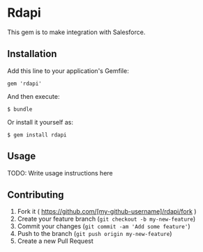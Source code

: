 # Rdapi

This gem is to make integration with Salesforce.

## Installation

Add this line to your application's Gemfile:

    gem 'rdapi'

And then execute:

    $ bundle

Or install it yourself as:

    $ gem install rdapi

## Usage

TODO: Write usage instructions here

## Contributing

1. Fork it ( https://github.com/[my-github-username]/rdapi/fork )
2. Create your feature branch (`git checkout -b my-new-feature`)
3. Commit your changes (`git commit -am 'Add some feature'`)
4. Push to the branch (`git push origin my-new-feature`)
5. Create a new Pull Request
